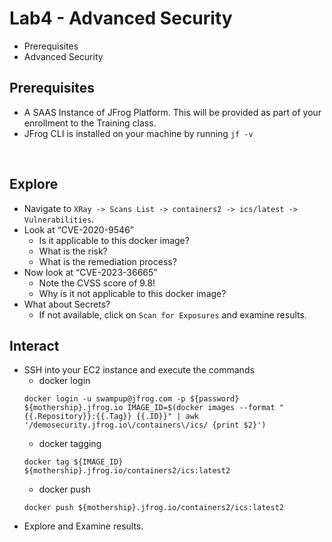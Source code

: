 # Lab4 - Advanced Security
- Prerequisites
- Advanced Security

## Prerequisites
- A SAAS Instance of JFrog Platform. This will be provided as part of your enrollment to the Training class.
- JFrog CLI is installed on your machine by running `jf -v`

<br/>

## Explore
- Navigate to `XRay -> Scans List -> containers2 -> ics/latest -> Vulnerabilities`.
- Look at “CVE-2020-9546”
  - Is it applicable to this docker image?
  - What is the risk?
  - What is the remediation process?
- Now look at “CVE-2023-36665”
  - Note the CVSS score of 9.8!
  - Why is it not applicable to this docker image?
- What about Secrets?
  - If not available, click on `Scan for Exposures` and examine results.
 
## Interact
- SSH into your EC2 instance and execute the commands
  - docker login
  ```
  docker login -u swampup@jfrog.com -p ${password} ${mothership}.jfrog.io IMAGE_ID=$(docker images --format "{{.Repository}}:{{.Tag}} {{.ID}}" | awk '/demosecurity.jfrog.io\/containers\/ics/ {print $2}')
  ```
  - docker tagging
  ```
  docker tag ${IMAGE_ID} ${mothership}.jfrog.io/containers2/ics:latest2
  ```
  - docker push
  ```
  docker push ${mothership}.jfrog.io/containers2/ics:latest2
  ```
- Explore and Examine results.
